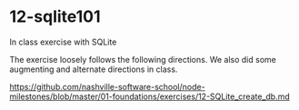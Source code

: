 # 12-sqlite101
In class exercise with SQLite


The exercise loosely follows the following directions.  We also did some augmenting and alternate directions in class.

https://github.com/nashville-software-school/node-milestones/blob/master/01-foundations/exercises/12-SQLite_create_db.md
